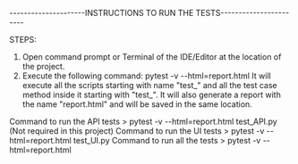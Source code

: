 ---------------------INSTRUCTIONS TO RUN THE TESTS-----------------------

STEPS:
1. Open command prompt or Terminal of the IDE/Editor at the location of the project.
2. Execute the following command: pytest -v --html=report.html
    It will execute all the scripts starting with name "test_" and all the test case method inside it starting with "test_".
    It will also generate a report with the name "report.html" and will be saved in the same location.

Command to run the API tests        > pytest -v --html=report.html test_API.py (Not required in this project)
Command to run the UI tests         > pytest -v --html=report.html test_UI.py
Command to run all the tests        > pytest -v --html=report.html
